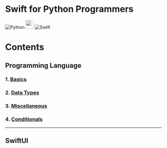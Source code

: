 # Swift for Python Programmers

![Python](https://img.shields.io/badge/python-3670A0?style=for-the-badge&logo=python&logoColor=ffdd54) <img src="https://png.pngtree.com/png-clipart/20190705/original/pngtree-vector-right-arrow-icon-png-image_4231911.jpg" width="25" height="28" /> ![Swift](https://img.shields.io/badge/swift-F54A2A?style=for-the-badge&logo=swift&logoColor=white)

# Contents

## Programming Language

### 1. [Basics](./sections/language/basics-01.md)

### 2. [Data Types](./sections/language/datatypes-02.md)

### 3. [Miscellaneous](./sections/language/miscellaneous-03.md)

### 4. [Conditionals](./sections/language/conditionals-04.md)

---

## SwiftUI

